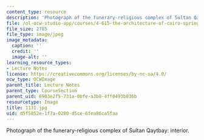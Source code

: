 ```yaml
---
content_type: resource
description: 'Photograph of the funerary-religious complex of Sultan Qaytbay: interior.'
file: /ol-ocw-studio-app/courses/4-615-the-architecture-of-cairo-spring-2002/d5f5852e1f7a0280d5ce6fea86ca5faa_1131.jpg
file_size: 2785
file_type: image/jpeg
image_metadata:
  caption: ''
  credit: ''
  image-alt: ''
learning_resource_types:
- Lecture Notes
license: https://creativecommons.org/licenses/by-nc-sa/4.0/
ocw_type: OCWImage
parent_title: Lecture Notes
parent_type: CourseSection
parent_uid: 6903e2f5-731a-0bfe-a3b8-4ff0493b836b
resourcetype: Image
title: 1131.jpg
uid: d5f5852e-1f7a-0280-d5ce-6fea86ca5faa
---
```

Photograph of the funerary-religious complex of Sultan Qaytbay: interior.